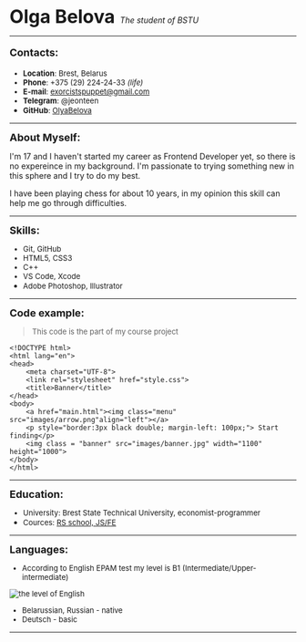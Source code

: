  <font size = 6> **Olga Belova**  </font>
*The student of BSTU*
*** 
<font size = 4> 

**Contacts:**

</font> 
<font size = 2> 

 + **Location**: Brest, Belarus
 + **Phone**: +375 (29) 224-24-33 *(life)*
 + **E-mail**: exorcistspuppet@gmail.com
 + **Telegram**: @jeonteen
 + **GitHub**: [OlyaBelova](https://github.com/OlyaBelova)</font>
***
<font size = 4> **About Myself:** </font>

I'm 17 and I haven't started my career as Frontend Developer yet, so there is no expereince in my background. I'm passionate to trying something new in this sphere and I try to do my best. 

I have been playing chess for about 10 years, in my opinion this skill can help me go through difficulties. 
***
<font size = 4> **Skills:** </font>
<font size = 2> 

+ Git, GitHub
+ HTML5, CSS3
+ C++
+ VS Code, Xcode
+ Adobe Photoshop, Illustrator 
  </font>
***
<font size = 4> **Code example:**</font>

<font size = 2> 

> This code is the part of my course project</font>



```
<!DOCTYPE html>
<html lang="en">
<head>
    <meta charset="UTF-8">
    <link rel="stylesheet" href="style.css">
    <title>Banner</title>
</head>
<body>
    <a href="main.html"><img class="menu" src="images/arrow.png"align="left"></a>
    <p style="border:3px black double; margin-left: 100px;"> Start finding</p>
    <img class = "banner" src="images/banner.jpg" width="1100" height="1000">
</body>
</html>
```
*** 
<font size = 4> **Education:** </font>
<font size = 2> 

+ University: Brest State Technical University, economist-programmer
+ Cources: [RS school, JS/FE](https://app.rs.school/course/schedule?course=js-fe-preschool-2022q2) </font>
***
<font size = 4>**Languages:**</font>

<font size = 2> 

+ According to English EPAM test my level is B1 (Intermediate/Upper-intermediate)

![the level of English](//level.png)

+ Belarussian, Russian - native
+ Deutsch - basic
</font>

***


